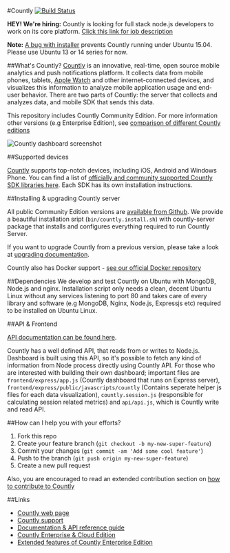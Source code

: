 #Countly [![Build Status](https://api.travis-ci.org/Countly/countly-server.png)](https://travis-ci.org/Countly/countly-server) 

**HEY! We're hiring:** Countly is looking for full stack node.js developers to work on its core platform. [Click this link for job description](https://count.ly/full-stack-node-js-developer/)

**Note:** [A bug with installer](https://github.com/Countly/countly-server/issues/143) prevents Countly running under Ubuntu 15.04. Please use Ubuntu 13 or 14 series for now.

##What's Countly?
[Countly](http://count.ly) is an innovative, real-time, open source mobile analytics and push notifications platform. It collects data from mobile phones, tablets, [Apple Watch](http://blog.count.ly/post/119031457543/countly-on-apple-watch) and other internet-connected devices, and visualizes this information to analyze mobile application usage and end-user behavior. There are two parts of Countly: the server that collects and analyzes data, and mobile SDK that sends this data.

This repository includes Countly Community Edition. For more information other versions (e.g Enterprise Edition), see [comparison of different Countly editions](https://count.ly/compare)

![Countly dashboard screenshot](http://a.fsdn.com/con/app/proj/countly/screenshots/dashboard_without_realtime.png)

##Supported devices

[Countly](http://count.ly) supports top-notch devices, including iOS, Android and Windows Phone. You can find a list of [officially and community supported Countly SDK libraries here](https://count.ly/resources/source/download-sdk). Each SDK has its own installation instructions.

##Installing & upgrading Countly server

All public Community Edition versions are [available from Github](https://github.com/Countly/countly-server/releases). We provide a beautiful installation sript (`bin/countly.install.sh`) with countly-server package that installs and configures everything required to run Countly Server.

If you want to upgrade Countly from a previous version, please take a look at [upgrading documentation](resources.count.ly/v1.0/docs/upgrading-countly-server).

Countly also has Docker support - [see our official Docker repository](https://registry.hub.docker.com/u/countly/countly-server/)

##Dependencies
We develop and test Countly on Ubuntu with MongoDB, Node.js and nginx. Installation script only needs a clean, decent Ubuntu Linux without any services listening to port 80 and takes care of every library and software (e.g MongoDB, Nginx, Node.js, Expressjs etc) required to be installed on Ubuntu Linux.

##API & Frontend

[API documentation can be found here](http://resources.count.ly).

Countly has a well defined API, that reads from or writes to Node.js. Dashboard is built using this API, so it's possible to fetch any kind of information from Node process directly using Countly API. For those who are interested with building their own dashboard; important files are `frontend/express/app.js` (Countly dashboard that runs on Express server), `frontend/express/public/javascripts/countly` (Contains seperate helper js files for each data visualization),  `countly.session.js` (responsible for calculating session related metrics) and `api/api.js`, which is Countly write and read API. 

##How can I help you with your efforts?

1. Fork this repo
2. Create your feature branch (`git checkout -b my-new-super-feature`)
3. Commit your changes (`git commit -am 'Add some cool feature'`)
4. Push to the branch (`git push origin my-new-super-feature`)
5. Create a new pull request

Also, you are encouraged to read an extended contribution section on [how to contribute to Countly](https://github.com/Countly/countly-server/blob/master/CONTRIBUTING.md)

##Links

* [Countly web page](http://count.ly)
* [Countly support](http://support.count.ly)
* [Documentation & API reference guide](http://resources.count.ly)
* [Countly Enterprise & Cloud Edition](https://count.ly/compare)
* [Extended features of Countly Enterprise Edition](https://count.ly/enterprise-edition-features)
